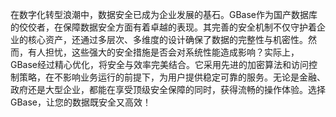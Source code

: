 在数字化转型浪潮中，数据安全已成为企业发展的基石。GBase作为国产数据库的佼佼者，在保障数据安全方面有着卓越的表现。其完善的安全机制不仅守护着企业的核心资产，还通过多层次、多维度的设计确保了数据的完整性与机密性。然而，有人担忧，这些强大的安全措施是否会对系统性能造成影响？实际上，GBase经过精心优化，将安全与效率完美结合。它采用先进的加密算法和访问控制策略，在不影响业务运行的前提下，为用户提供稳定可靠的服务。无论是金融、政府还是大型企业，都能在享受顶级安全保障的同时，获得流畅的操作体验。选择GBase，让您的数据既安全又高效！